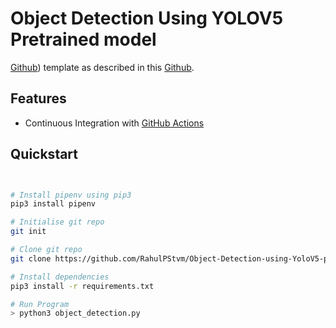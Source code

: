 # Object Detection Using YOLOV5 Pretrained model

[Github](https://github.com/RahulPStvm/Object-Detection-using-YoloV5-pretrained-model/tree/master)) template as described in this [Github](https://github.com/audreyr/cookiecutter).

## Features

- Continuous Integration with [GitHub Actions](https://github.com/features/actions)

## Quickstart
```sh


# Install pipenv using pip3
pip3 install pipenv

# Initialise git repo
git init

# Clone git repo
git clone https://github.com/RahulPStvm/Object-Detection-using-YoloV5-pretrained-model/tree/master

# Install dependencies
pip3 install -r requirements.txt

# Run Program
> python3 object_detection.py


```
